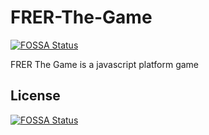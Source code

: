 # FRER-The-Game
[![FOSSA Status](https://app.fossa.io/api/projects/git%2Bgithub.com%2Fkarimsaieh%2FFRER-The-Game.svg?type=shield)](https://app.fossa.io/projects/git%2Bgithub.com%2Fkarimsaieh%2FFRER-The-Game?ref=badge_shield)

FRER The Game is a javascript platform game


## License
[![FOSSA Status](https://app.fossa.io/api/projects/git%2Bgithub.com%2Fkarimsaieh%2FFRER-The-Game.svg?type=large)](https://app.fossa.io/projects/git%2Bgithub.com%2Fkarimsaieh%2FFRER-The-Game?ref=badge_large)